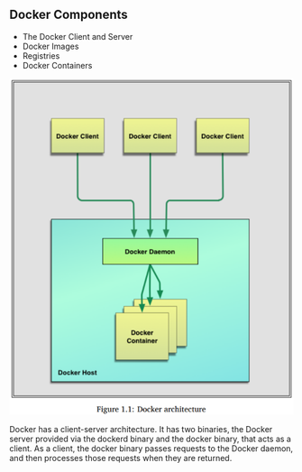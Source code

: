 ## Docker Components

- The Docker Client and Server
- Docker Images
- Registries
- Docker Containers

![Docker Architecture](/images/DockerArch.PNG "Docker Architecture")

Docker has a client-server architecture.
It has two binaries, the Docker server provided via the dockerd binary and the
docker binary, that acts as a client. As a client, the docker binary passes requests
to the Docker daemon, and then
processes those requests when they are returned.